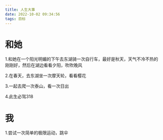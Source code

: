 ```yaml
---
title: 人生大事
date: 2022-10-02 09:34:56
tags: 目标
---
```


# 和她

1.和她在一个阳光明媚的下午去东湖骑一次自行车，最好是秋天，天气不冷不热的刚刚好，然后在湖边看看夕阳，吹吹晚风

2.在春天，去东湖坐一次摩天轮，看看樱花

3.一起去爬一次泰山，看一次日出

4.此生必驾318

# 我

1.尝试一次简单的极限运动，跳伞



